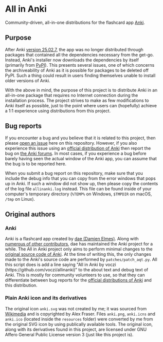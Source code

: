 # All in Anki

Community-driven, all-in-one distributions for the flashcard app [Anki](https://apps.ankiweb.net/).

## Purpose

After Anki [version 25.02.7](https://github.com/ankitects/anki/releases/tag/25.02.7), the app was no longer distributed through packages that contained all the dependencies necessary from the get-go. Instead, Anki's installer now downloads the dependencies by itself (primarily from [PyPI](https://pypi.org/)). This presents several issues, one of which concerns the archiveability of Anki as it is possible for packages to be deleted off PyPI. Such a thing could result in users finding themselves unable to install older versions of Anki.

With the above in mind, the purpose of this project is to distribute Anki in an all-in-one package that requires no Internet connection during the installation process. The project strives to make as few modifications to Anki itself as possible, just to the point where users can (hopefully) achieve a 1:1 experience using distributions from this project.

## Bug reports

If you encounter a bug and you believe that it is related to this project, then please [open an issue](https://github.com/voczi/anki_aio/issues/new/choose) here on this repository. However, if you also experience this issue using an [official distribution of Anki](https://apps.ankiweb.net/) then report the bug on [the Anki forums](https://forums.ankiweb.net/). In most cases, if you experience a bug before barely having seen the actual window of the Anki app, you can assume that the bug is to be reported here.

When you submit a bug report on this repository, make sure that you include the debug info that you can copy from the error windows that pops up in Anki. If such a window did not show up, then please copy the contents of the log file `allinanki.log` instead. This file can be found inside of your computer's temporary directory (`%TEMP%` on Windows, `$TMPDIR` on macOS, `/tmp` on Linux).

## Original authors

### Anki

Anki is a flashcard app created by [dae (Damien Elmes)](https://github.com/dae). Along with [numerous of other contributors](https://raw.githubusercontent.com/ankitects/anki/refs/heads/main/CONTRIBUTORS), dae has maintained the Anki project for a while. The All in Anki project only aims to perform minimal changes to the [original source code of Anki](https://github.com/ankitects/anki). At the time of writing this, the only changes made to the Anki's source code are performed by `patches/patch_aqt.py`. All this script does is add a line saying "All in Anki by voczi (https:\/\/github.com\/voczi\/allinanki)" to the about text and debug text of Anki. This is mostly for community volunteers to use, so that they can differentiate between bug reports for the [official distributions of Anki](https://apps.ankiweb.net/) and this distribution.

### Plain Anki icon and its derivatives

The original icon `anki.svg` was not created by me; it was sourced from [Wikimedia](https://commons.wikimedia.org/wiki/File:Anki-icon.svg) and is copyrighted by Alex Fraser.
Files `anki.png`, `anki.icns` and `anki.ico` (located inside the `resources` folder) were converted by me from the original SVG icon by using publically available tools.
The original icon, along with its derivatives found in this project, are licensed under GNU Affero General Public License version 3 (just like this project is).
